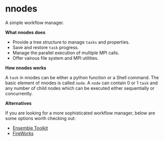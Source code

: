 # nnodes

A simple workflow manager.

**What nnodes does**

- Provide a tree structure to manage ```tasks``` and properties.
- Save and restore ```task``` progress.
- Manage the parallel execution of multiple MPI calls.
- Offer vairous file system and MPI utilities.

**How nnodes works**

A ```task``` in nnodes can be either a python function or a Shell command. The basic element of nnodes is called ```node```. A ```node``` can contain 0 or 1 ```task``` and any number of child nodes which can be executed either sequentially or concurrently.

**Alternatives**

If you are looking for a more sophisticated workflow manager, below are some options worth checking out:

- [Ensemble Toolkit](https://radical-cybertools.github.io/entk/index.html)
- [FireWorks](https://materialsproject.github.io/fireworks/)
